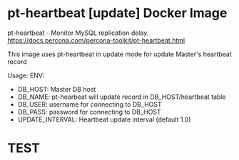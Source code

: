 pt-heartbeat [update] Docker Image
==========================

pt-heartbeat - Monitor MySQL replication delay.
https://docs.percona.com/percona-toolkit/pt-heartbeat.html

This image uses pt-heartbeat in update mode for update Master's heartbeat record

Usage:
ENV:
- DB_HOST: Master DB host
- DB_NAME: pt-hearbeat will update record in DB_HOST/heartbeat table
- DB_USER: username for connecting to DB_HOST
- DB_PASS: password for connecting to DB_HOST
- UPDATE_INTERVAL: Heartbeat update interval (default 1.0)

# TEST
